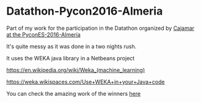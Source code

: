 # Datathon-Pycon2016-Almeria
Part of my work for the participation in the Datathon organized by [Cajamar at the PyconES-2016-Almería](http://www.cajamardatalab.com/datathon-cajamar-pythonhack-2016/predictive-modelling/)

It's quite messy as it was done in a two nights rush.

It uses the WEKA java library in a Netbeans project

https://en.wikipedia.org/wiki/Weka_(machine_learning)

https://weka.wikispaces.com/Use+WEKA+in+your+Java+code


You can check the amazing work of the winners [here](http://www.cajamardatalab.com/datathon-cajamar-pythonhack-2016/ganadores/)





